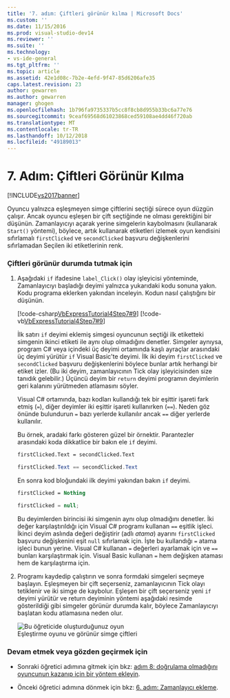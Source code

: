 ```yaml
---
title: '7. adım: Çiftleri görünür kılma | Microsoft Docs'
ms.custom: ''
ms.date: 11/15/2016
ms.prod: visual-studio-dev14
ms.reviewer: ''
ms.suite: ''
ms.technology:
- vs-ide-general
ms.tgt_pltfrm: ''
ms.topic: article
ms.assetid: 42e1d08c-7b2e-4efd-9f47-85d6206afe35
caps.latest.revision: 23
author: gewarren
ms.author: gewarren
manager: ghogen
ms.openlocfilehash: 1b796fa9735337b5cc8f8cb8d955b33bc6a77e76
ms.sourcegitcommit: 9ceaf69568d61023868ced59108ae4dd46f720ab
ms.translationtype: MT
ms.contentlocale: tr-TR
ms.lasthandoff: 10/12/2018
ms.locfileid: "49189013"
---
```

# <a name="step-7-keep-pairs-visible"></a>7. Adım: Çiftleri Görünür Kılma
[!INCLUDE[vs2017banner](../includes/vs2017banner.md)]

Oyuncu yalnızca eşleşmeyen simge çiftlerini seçtiği sürece oyun düzgün çalışır. Ancak oyuncu eşleşen bir çift seçtiğinde ne olması gerektiğini bir düşünün. Zamanlayıcıyı açarak yerine simgelerin kaybolmasını (kullanarak `Start()` yöntemi), böylece, artık kullanarak etiketleri izlemek oyun kendisini sıfırlamalı `firstClicked` ve `secondClicked` başvuru değişkenlerini sıfırlamadan Seçilen iki etiketlerinin renk.  
  
### <a name="to-keep-pairs-visible"></a>Çiftleri görünür durumda tutmak için  
  
1.  Aşağıdaki `if` ifadesine `label_Click()` olay işleyicisi yönteminde, Zamanlayıcıyı başladığı deyimi yalnızca yukarıdaki kodu sonuna yakın. Kodu programa eklerken yakından inceleyin. Kodun nasıl çalıştığını bir düşünün.  
  
     [!code-csharp[VbExpressTutorial4Step7#9](../snippets/csharp/VS_Snippets_VBCSharp/vbexpresstutorial4step7/cs/form1.cs#9)]
     [!code-vb[VbExpressTutorial4Step7#9](../snippets/visualbasic/VS_Snippets_VBCSharp/vbexpresstutorial4step7/vb/form1.vb#9)]  
  
     İlk satırı `if` deyimi eklemiş simgesi oyuncunun seçtiği ilk etiketteki simgenin ikinci etiketi ile aynı olup olmadığını denetler. Simgeler aynıysa, program C# veya içindeki üç deyimi ortamında kaşlı ayraçlar arasındaki üç deyimi yürütür `if` Visual Basic'te deyimi. İlk iki deyim `firstClicked` ve `secondClicked` başvuru değişkenlerini böylece bunlar artık herhangi bir etiket izler. (Bu iki deyim, zamanlayıcının Tick olay işleyicisinden size tanıdık gelebilir.) Üçüncü deyim bir `return` deyimi programın deyimlerin geri kalanını yürütmeden atlamasını söyler.  
  
     Visual C# ortamında, bazı kodları kullandığı tek bir eşittir işareti fark etmiş (`=`), diğer deyimler iki eşittir işareti kullanırken (`==`). Neden göz önünde bulundurun `=` bazı yerlerde kullanılır ancak `==` diğer yerlerde kullanılır.  
  
     Bu örnek, aradaki farkı gösteren güzel bir örnektir. Parantezler arasındaki koda dikkatlice bir bakın ele `if` deyimi.  
  
    ```vb  
    firstClicked.Text = secondClicked.Text  
    ```  
  
    ```csharp  
    firstClicked.Text == secondClicked.Text  
    ```  
  
     En sonra kod bloğundaki ilk deyimi yakından bakın `if` deyimi.  
  
    ```vb  
    firstClicked = Nothing  
    ```  
  
    ```csharp  
    firstClicked = null;  
    ```  
  
     Bu deyimlerden birincisi iki simgenin aynı olup olmadığını denetler. İki değer karşılaştırıldığı için Visual C# programı kullanan `==` eşitlik işleci. İkinci deyim aslında değeri değiştirir (adlı *atama*) ayarını `firstClicked` başvuru değişkenini eşit `null` sıfırlamak için. İşte bu kullandığı `=` atama işleci bunun yerine. Visual C# kullanan `=` değerleri ayarlamak için ve `==` bunları karşılaştırmak için. Visual Basic kullanan `=` hem değişken ataması hem de karşılaştırma için.  
  
2.  Programı kaydedip çalıştırın ve sonra formdaki simgeleri seçmeye başlayın. Eşleşmeyen bir çift seçerseniz, zamanlayıcının Tick olayı tetiklenir ve iki simge de kaybolur. Eşleşen bir çift seçerseniz yeni `if` deyimi yürütür ve return deyiminin yöntemi aşağıdaki resimde gösterildiği gibi simgeler görünür durumda kalır, böylece Zamanlayıcıyı başlatan kodu atlamasına neden olur.  
  
     ![Bu öğreticide oluşturduğunuz oyun](../ide/media/express-finishedgame.png "Express_FinishedGame")  
Eşleştirme oyunu ve görünür simge çiftleri  
  
### <a name="to-continue-or-review"></a>Devam etmek veya gözden geçirmek için  
  
-   Sonraki öğretici adımına gitmek için bkz: [adım 8: doğrulama olmadığını oyuncunun kazanıp için bir yöntem ekleyin](../ide/step-8-add-a-method-to-verify-whether-the-player-won.md).  
  
-   Önceki öğretici adımına dönmek için bkz: [6. adım: Zamanlayıcı ekleme](../ide/step-6-add-a-timer.md).



